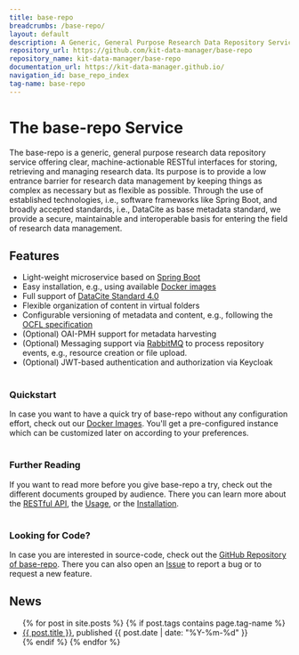 ```yaml
---
title: base-repo
breadcrumbs: /base-repo/
layout: default
description: A Generic, General Purpose Research Data Repository Service.
repository_url: https://github.com/kit-data-manager/base-repo
repository_name: kit-data-manager/base-repo
documentation_url: https://kit-data-manager.github.io/
navigation_id: base_repo_index
tag-name: base-repo
---
```


# The base-repo Service

The base-repo is a generic, general purpose research data repository service offering clear, machine-actionable RESTful interfaces for storing, retrieving and managing research data. Its purpose is to provide a low entrance barrier for research data management by keeping things as complex as necessary but as flexible as possible. Through the use of established technologies, i.e., software frameworks like Spring Boot, and broadly accepted standards, i.e., DataCite as base metadata standard, we provide a secure, maintainable and interoperable basis for entering the field of research data management.

## Features

* Light-weight microservice based on [Spring Boot](https://spring.io/projects/spring-boot)
* Easy installation, e.g., using available [Docker images](https://hub.docker.com/repository/docker/kitdm/base-repo)
* Full support of [DataCite Standard 4.0](https://schema.datacite.org/meta/kernel-4.0/)
* Flexible organization of content in virtual folders
* Configurable versioning of metadata and content, e.g., following the [OCFL specification](https://ocfl.io/)
* (Optional) OAI-PMH support for metadata harvesting
* (Optional) Messaging support via [RabbitMQ](https://www.rabbitmq.com/) to process repository events, e.g., resource creation or file upload.
* (Optional) JWT-based authentication and authorization via Keycloak

<div class="flex flex-wrap -m-3 inset-5px">
        <div class="w-full sm:w-1/2 md:w-1/3 flex-col p-3">
            <h1 class="text-center"><i class="fa-brands fa-docker" aria-hidden="true"></i></h1>
            <h3 class="text-center">Quickstart</h3>
            <p>In case you want to have a quick try of base-repo without any configuration effort, check out our <a href="https://hub.docker.com/repository/docker/kitdm/base-repo">Docker Images</a>.
                You'll get a pre-configured instance which can be customized later on according to your preferences.
            </p>
        </div>
        <div class="w-full sm:w-1/2 md:w-1/3 flex-col p-3">
            <h1 class="text-center"><i class="fa-solid fa-circle-question" aria-hidden="true"></i></h1>
            <h3 class="text-center">Further Reading</h3>
            <p>If you want to read more before you give base-repo a try, check out the different documents grouped by audience. There you can learn more about the
            <a href="/webpage/base-repo/documentation/api-docs.html">RESTful API</a>, the <a href="/webpage/base-repo/documentation/index.html">Usage</a>, or the <a href="/webpage/base-repo/documentation/installation.html">Installation</a>.
            </p>
        </div>
        <div class="w-full sm:w-1/2 md:w-1/3 flex-col p-3">
            <h1 class="text-center"><i class="fa fa-code-fork" aria-hidden="true"></i></h1>
            <h3 class="text-center">Looking for Code?</h3>
            <p>In case you are interested in source-code, check out the <a href="https://github.com/kit-data-manager/base-repo">GitHub Repository of base-repo</a>. There
            you can also open an <a href="https://github.com/kit-data-manager/base-repo/issues">Issue</a> to report a bug or to request a new feature.</p>
        </div>
</div>



## News

<ul>
  {% for post in site.posts %}
    {% if post.tags contains page.tag-name %}
      <li><a href="/webpage/{{ post.url }}">{{ post.title }}</a>, published {{ post.date | date: "%Y-%m-%d" }}</li>
    {% endif %}
  {% endfor %}
</ul>


